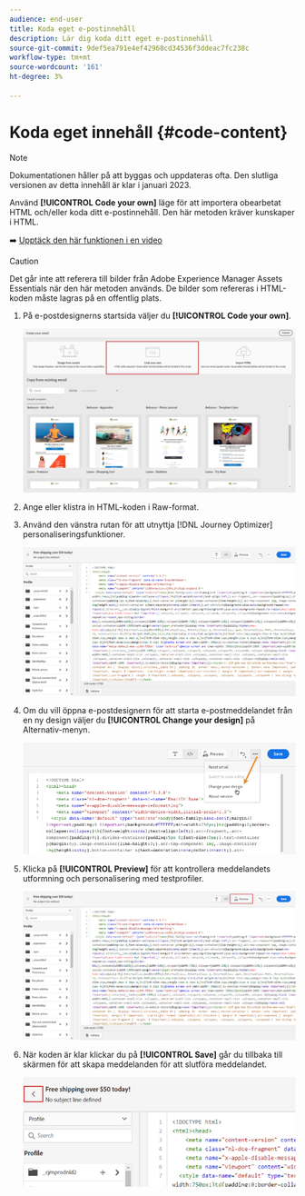 ```yaml
---
audience: end-user
title: Koda eget e-postinnehåll
description: Lär dig koda ditt eget e-postinnehåll
source-git-commit: 9def5ea791e4ef42968cd34536f3ddeac7fc238c
workflow-type: tm+mt
source-wordcount: '161'
ht-degree: 3%

---
```



# Koda eget innehåll {#code-content}

>[!NOTE]
>
>Dokumentationen håller på att byggas och uppdateras ofta. Den slutliga versionen av detta innehåll är klar i januari 2023.

Använd **[!UICONTROL Code your own]** läge för att importera obearbetat HTML och/eller koda ditt e-postinnehåll. Den här metoden kräver kunskaper i HTML.

➡️ [Upptäck den här funktionen i en video](#video)

>[!CAUTION]
>
> Det går inte att referera till bilder från Adobe Experience Manager Assets Essentials när den här metoden används. De bilder som refereras i HTML-koden måste lagras på en offentlig plats.

1. På e-postdesignerns startsida väljer du **[!UICONTROL Code your own]**.

   ![](assets/code-your-own.png)

1. Ange eller klistra in HTML-koden i Raw-format.

1. Använd den vänstra rutan för att utnyttja [!DNL Journey Optimizer] personaliseringsfunktioner.

   ![](assets/code-editor.png)

1. Om du vill öppna e-postdesignern för att starta e-postmeddelandet från en ny design väljer du **[!UICONTROL Change your design]** på Alternativ-menyn.

   ![](assets/code-editor-change-design.png)

1. Klicka på **[!UICONTROL Preview]** för att kontrollera meddelandets utformning och personalisering med testprofiler.

   ![](assets/code-editor-preview.png)

1. När koden är klar klickar du på **[!UICONTROL Save]** går du tillbaka till skärmen för att skapa meddelanden för att slutföra meddelandet.

   ![](assets/code-editor-save.png)
